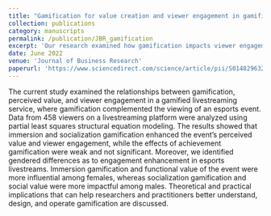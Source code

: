 ```yaml
---
title: "Gamification for value creation and viewer engagement in gamified livestreaming services: The moderating role of gender in esports"
collection: publications
category: manuscripts
permalink: /publication/JBR_gamification
excerpt: 'Our research examined how gamification impacts viewer engagement in esports livestreaming through an online survey. The findings revealed that immersion and socialization features significantly enhanced viewer engagement, with distinct gender preferences: females responded more strongly to immersive elements, while males were more influenced by social features. These insights provide platforms with clear direction for optimizing their gamification strategies to enhance viewer experiences across different audience segments.'
date: June 2022
venue: 'Journal of Business Research'
paperurl: 'https://www.sciencedirect.com/science/article/pii/S0148296322002211?via%3Dihub'
---
```


The current study examined the relationships between gamification, perceived value, and viewer engagement in a gamified livestreaming service, where gamification complemented the viewing of an esports event. Data from 458 viewers on a livestreaming platform were analyzed using partial least squares structural equation modeling. The results showed that immersion and socialization gamification enhanced the event’s perceived value and viewer engagement, while the effects of achievement gamification were weak and not significant. Moreover, we identified gendered differences as to engagement enhancement in esports livestreams. Immersion gamification and functional value of the event were more influential among females, whereas socialization gamification and social value were more impactful among males. Theoretical and practical implications that can help researchers and practitioners better understand, design, and operate gamification are discussed.
